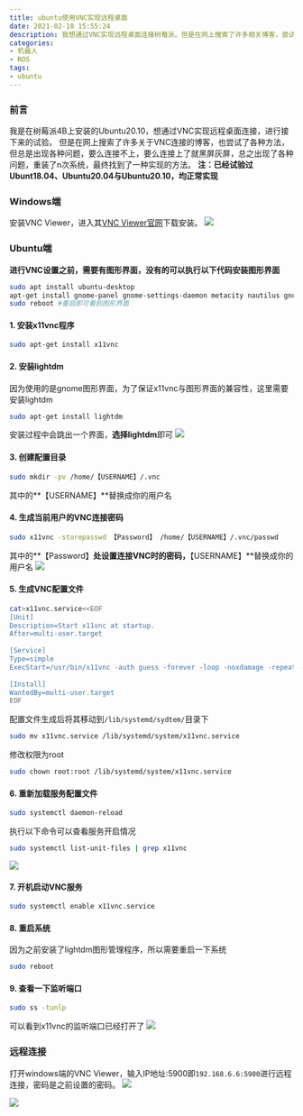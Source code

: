 ```yaml
---
title: ubuntu使用VNC实现远程桌面
date: 2021-02-18 15:55:24
description: 我想通过VNC实现远程桌面连接树莓派。但是在网上搜索了许多相关博客，尝试了各种方法，但总是出现各种问题，终于功夫不负有心人，我最终找到了一种实现的方法。
categories:
- 机器人
- ROS
tags:
- ubuntu
---
```


### 前言
我是在树莓派4B上安装的Ubuntu20.10，想通过VNC实现远程桌面连接，进行接下来的试验。
但是在网上搜索了许多关于VNC连接的博客，也尝试了各种方法，但总是出现各种问题，要么连接不上，要么连接上了就黑屏灰屏，总之出现了各种问题，重装了n次系统，最终找到了一种实现的方法。
**注：已经试验过Ubunt18.04、Ubuntu20.04与Ubuntu20.10，均正常实现**
### Windows端
安装VNC Viewer，进入其[VNC Viewer官网](https://www.realvnc.com/en/connect/download/viewer/)下载安装。
![](https://gitee.com/huffiema/pictures/raw/master/image/202112231640381-ubuntu-vnc-1.png)

### Ubuntu端
**进行VNC设置之前，需要有图形界面，没有的可以执行以下代码安装图形界面**

```bash
sudo apt install ubuntu-desktop
apt-get install gnome-panel gnome-settings-daemon metacity nautilus gnome-terminal
sudo reboot #重启即可看到图形界面
```
#### 1. 安装x11vnc程序
```bash
sudo apt-get install x11vnc
```
#### 2. 安装lightdm
因为使用的是gnome图形界面，为了保证x11vnc与图形界面的兼容性，这里需要安装lightdm
```bash
sudo apt-get install lightdm
```
安装过程中会跳出一个界面，**选择lightdm**即可
![](https://gitee.com/huffiema/pictures/raw/master/image/202112231640773-ubuntu-vnc-2.png)

#### 3. 创建配置目录
```bash
sudo mkdir -pv /home/【USERNAME】/.vnc
```
其中的**【USERNAME】**替换成你的用户名
#### 4. 生成当前用户的VNC连接密码
```bash
sudo x11vnc -storepasswd 【Password】 /home/【USERNAME】/.vnc/passwd
```
其中的**【Password】**处设置连接VNC时的密码，**【USERNAME】**替换成你的用户名
![](https://gitee.com/huffiema/pictures/raw/master/image/202112231641706-ubuntu-vnc-3.png)

#### 5. 生成VNC配置文件
```bash
cat>x11vnc.service<<EOF
[Unit] 
Description=Start x11vnc at startup. 
After=multi-user.target 
 
[Service] 
Type=simple 
ExecStart=/usr/bin/x11vnc -auth guess -forever -loop -noxdamage -repeat -rfbauth /home/【USERNAME】/.vnc/passwd -rfbport 5900 -shared 
 
[Install] 
WantedBy=multi-user.target
EOF
```
配置文件生成后将其移动到`/lib/systemd/sydtem/`目录下
```bash
sudo mv x11vnc.service /lib/systemd/system/x11vnc.service
```
修改权限为root
```bash
sudo chown root:root /lib/systemd/system/x11vnc.service
```
#### 6. 重新加载服务配置文件
```bash
sudo systemctl daemon-reload
```
执行以下命令可以查看服务开启情况
```bash
sudo systemctl list-unit-files | grep x11vnc
```
![](https://gitee.com/huffiema/pictures/raw/master/image/202112231641384-ubuntu-vnc-4.png)
#### 7. 开机启动VNC服务
```bash
sudo systemctl enable x11vnc.service
```
#### 8. 重启系统
因为之前安装了lightdm图形管理程序，所以需要重启一下系统
```bash
sudo reboot
```
#### 9. 查看一下监听端口
```bash
sudo ss -tunlp
```
可以看到x11vnc的监听端口已经打开了
![](https://gitee.com/huffiema/pictures/raw/master/image/202112231641133-ubuntu-vnc-5.png)

### 远程连接

打开windows端的VNC Viewer，输入IP地址:5900即`192.168.6.6:5900`进行远程连接，密码是之前设置的密码。
![](https://gitee.com/huffiema/pictures/raw/master/image/202112231641205-ubuntu-vnc-6.png)

![](https://gitee.com/huffiema/pictures/raw/master/image/202112231642992-ubuntu-vnc-7.png)
